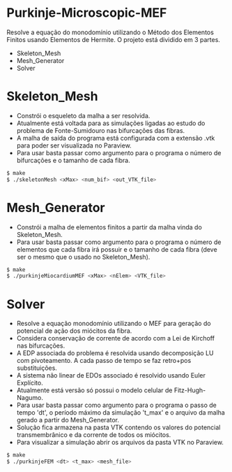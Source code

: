 # Purkinje-Microscopic-MEF

Resolve a equação do monodomínio utilizando o Método dos Elementos Finitos usando Elementos de Hermite. O projeto está dividido em 3 partes.

  - Skeleton_Mesh
  - Mesh_Generator
  - Solver

# Skeleton_Mesh

  - Constrói o esqueleto da malha a ser resolvida.
  - Atualmente está voltada para as simulações ligadas ao estudo do problema de Fonte-Sumidouro nas bifurcações das fibras.
  - A malha de saída do programa está configurada com a extensão .vtk para poder ser visualizada no Paraview. 
  - Para usar basta passar como argumento para o programa o número de bifurcações e o tamanho de cada fibra.

```sh
$ make
$ ./skeletonMesh <xMax> <num_bif> <out_VTK_file>
```

# Mesh_Generator

  - Constrói a malha de elementos finitos a partir da malha vinda do Skeleton_Mesh.
  - Para usar basta passar como argumento para o programa o número de elementos que cada fibra irá possuir e o tamanho de cada fibra (deve ser o mesmo que o usado no Skeleton_Mesh).

```sh
$ make
$ ./purkinjeMiocardiumMEF <xMax> <nElem> <VTK_file>
```

# Solver

  - Resolve a equação monodomínio utilizando o MEF para geração do potencial de ação dos miócitos da fibra.
  - Considera conservação de corrente de acordo com a Lei de Kirchoff nas bifurcações.
  - A EDP associada do problema é resolvida usando decomposição LU com pivoteamento. A cada passo de tempo se faz retro+pos substituições.
  - A sistema não linear de EDOs associado é resolvido usando Euler Explícito.
  - Atualmente está versão só possui o modelo celular de Fitz-Hugh-Nagumo.
  - Para usar basta passar como argumento para o programa o passo de tempo 'dt', o período máximo da simulação 't_max' e o arquivo da malha gerado a partir do Mesh_Generator. 
  - Solução fica armazena na pasta VTK contendo os valores do potencial transmembrânico e da corrente de todos os miócitos.
  - Para visualizar a simulação abrir os arquivos da pasta VTK no Paraview.

```sh
$ make
$ ./purkinjeFEM <dt> <t_max> <mesh_file>
```
